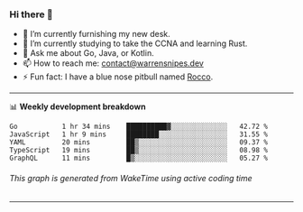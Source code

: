 ### Hi there 👋

- 🔭 I’m currently furnishing my new desk.
- 🌱 I’m currently studying to take the CCNA and learning Rust.
- 💬 Ask me about Go, Java, or Kotlin.
- 📫 How to reach me: contact@warrensnipes.dev
- ⚡ Fun fact: I have a blue nose pitbull named [Rocco](https://i.imgur.com/iLsSCKu.jpg).

-------

📊 **Weekly development breakdown**
<!--START_SECTION:waka-->
```text
Go           1 hr 34 mins    ██████████▓░░░░░░░░░░░░░░   42.72 % 
JavaScript   1 hr 9 mins     ████████░░░░░░░░░░░░░░░░░   31.55 % 
YAML         20 mins         ██▒░░░░░░░░░░░░░░░░░░░░░░   09.37 % 
TypeScript   19 mins         ██▒░░░░░░░░░░░░░░░░░░░░░░   08.98 % 
GraphQL      11 mins         █▒░░░░░░░░░░░░░░░░░░░░░░░   05.27 % 
```
<!--END_SECTION:waka-->
###### *This graph is generated from WakeTime using active coding time*
-------
